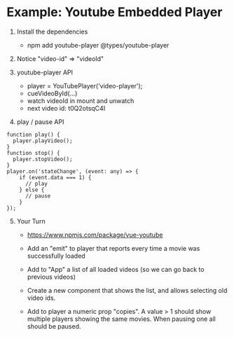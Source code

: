 # Example: Youtube Embedded Player

1. Install the dependencies
    - npm add youtube-player @types/youtube-player

2. Notice "video-id" => "videoId"

3. youtube-player API
    - player = YouTubePlayer('video-player');
    - cueVideoById(...)
    - watch videoId in mount and unwatch
    - next video id: t0Q2otsqC4I

4. play / pause API
```
function play() {
  player.playVideo();
}
function stop() {
  player.stopVideo();
}
player.on('stateChange', (event: any) => {
    if (event.data === 1) {
      // play
    } else {
      // pause 
    }
});
```

5. Your Turn
    - https://www.npmjs.com/package/vue-youtube
    
    - Add an "emit" to player that reports every time a movie was successfully loaded
    - Add to "App" a list of all loaded videos (so we can go back to previous videos)
    - Create a new component that shows the list, and allows selecting old video ids.
    - Add to player a numeric prop "copies". A value > 1 should show multiple players showing the same movies. When pausing one all should be paused.

